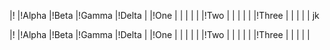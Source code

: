 |! |!Alpha |!Beta |!Gamma |!Delta |
|!One | | | | |
|!Two | | | | |
|!Three | | | | |
jk

|! |!Alpha |!Beta |!Gamma |!Delta |
|!One | | | | |
|!Two | | | | |
|!Three | | | | |
